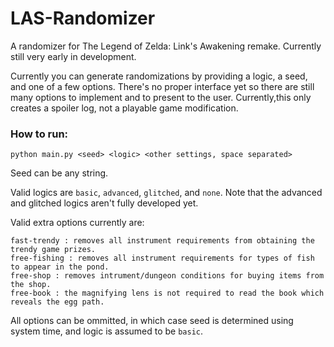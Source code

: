 # LAS-Randomizer
A randomizer for The Legend of Zelda: Link's Awakening remake. Currently still very early in development.

Currently you can generate randomizations by providing a logic, a seed, and one of a few options. There's no proper interface yet so there are still many options to implement and to present to the user. Currently,this only creates a spoiler log, not a playable game modification.

### How to run:

`python main.py <seed> <logic> <other settings, space separated>`

Seed can be any string.

Valid logics are `basic`, `advanced`, `glitched`, and `none`. Note that the advanced and glitched logics aren't fully developed yet.

Valid extra options currently are:
```
fast-trendy : removes all instrument requirements from obtaining the trendy game prizes.
free-fishing : removes all instrument requirements for types of fish to appear in the pond.
free-shop : removes intrument/dungeon conditions for buying items from the shop.
free-book : the magnifying lens is not required to read the book which reveals the egg path.
```

All options can be ommitted, in which case seed is determined using system time, and logic is assumed to be `basic`.